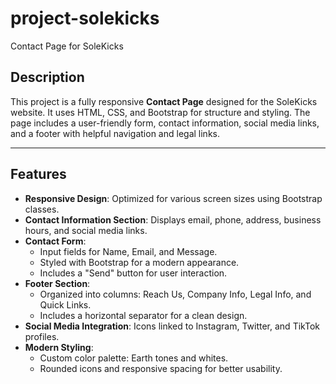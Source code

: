 # project-solekicks
 Contact Page for SoleKicks  

## Description  
This project is a fully responsive **Contact Page** designed for the SoleKicks website. It uses HTML, CSS, and Bootstrap for structure and styling. The page includes a user-friendly form, contact information, social media links, and a footer with helpful navigation and legal links.  

---

## Features  
- **Responsive Design**: Optimized for various screen sizes using Bootstrap classes.  
- **Contact Information Section**: Displays email, phone, address, business hours, and social media links.  
- **Contact Form**:  
  - Input fields for Name, Email, and Message.  
  - Styled with Bootstrap for a modern appearance.  
  - Includes a "Send" button for user interaction.  
- **Footer Section**:  
  - Organized into columns: Reach Us, Company Info, Legal Info, and Quick Links.  
  - Includes a horizontal separator for a clean design.  
- **Social Media Integration**: Icons linked to Instagram, Twitter, and TikTok profiles.  
- **Modern Styling**:  
  - Custom color palette: Earth tones and whites.  
  - Rounded icons and responsive spacing for better usability.
